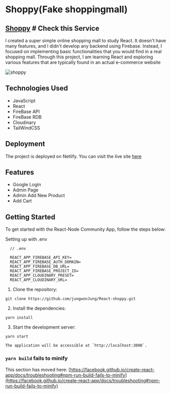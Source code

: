 # Shoppy(Fake shoppingmall)

## [Shoppy](https://meek-figolla-e9ce50.netlify.app/) # Check this Service

I created a super simple online shopping mall to study React. It doesn't have many features, and I didn't develop any backend using Firebase. Instead, I focused on implementing basic functionalities that you would find in a real shopping mall. Through this project, I am learning React and exploring various features that are typically found in an actual e-commerce website

![shoppy](https://github.com/jungwonJung/React-shoppy/assets/63602609/2149c417-3449-452b-8bfa-b07b959b618c)


## Technologies Used

- JavaScript
- React
- FireBase API
- FireBase RDB
- Cloudinary
- TailWindCSS

## Deployment

The project is deployed on Netlify. You can visit the live site [here](https://meek-figolla-e9ce50.netlify.app/)

## Features

- Google Login
- Admin Page
- Admin Add New Product
- Add Cart

Getting Started
---------------

To get started with the React-Node Community App, follow the steps below:

Setting up with .env
```
  // .env

  REACT_APP_FIREBASE_API_KEY=
  REACT_APP_FIREBASE_AUTH_DOMAIN=
  REACT_APP_FIREBASE_DB_URL=
  REACT_APP_FIREBASE_PROJECT_ID=
  REACT_APP_CLOUDINARY_PRESET=
  REACT_APP_CLOUDINARY_URL=
```

1.  Clone the repository:

   ```
   git clone https://github.com/jungwonJung/React-shoppy.git
   ```

2.  Install the dependencies:

   ```
   yarn install
   ```

3.  Start the development server:

   ```
   yarn start
   ```

    The application will be accessible at `http://localhost:3000`.


### `yarn build` fails to minify

This section has moved here: [https://facebook.github.io/create-react-app/docs/troubleshooting#npm-run-build-fails-to-minify](https://facebook.github.io/create-react-app/docs/troubleshooting#npm-run-build-fails-to-minify)
